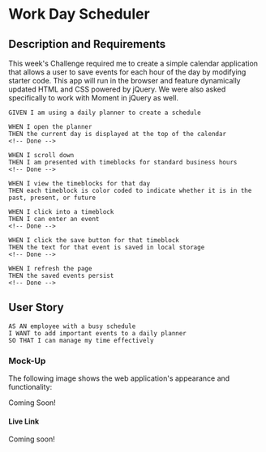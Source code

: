 # Work Day Scheduler

## Description and Requirements

This week's Challenge required me to create a simple calendar application that allows a user to save events for each hour of the day by modifying starter code. This app will run in the browser and feature dynamically updated HTML and CSS powered by jQuery. We were also asked specifically to work with Moment in jQuery as well. 

```
GIVEN I am using a daily planner to create a schedule

WHEN I open the planner
THEN the current day is displayed at the top of the calendar
<!-- Done -->

WHEN I scroll down
THEN I am presented with timeblocks for standard business hours
<!-- Done -->

WHEN I view the timeblocks for that day
THEN each timeblock is color coded to indicate whether it is in the past, present, or future

WHEN I click into a timeblock
THEN I can enter an event
<!-- Done -->

WHEN I click the save button for that timeblock
THEN the text for that event is saved in local storage
<!-- Done -->

WHEN I refresh the page
THEN the saved events persist
<!-- Done -->

```

## User Story

```
AS AN employee with a busy schedule
I WANT to add important events to a daily planner
SO THAT I can manage my time effectively
```

### Mock-Up

The following image shows the web application's appearance and functionality:

Coming Soon!

#### Live Link

Coming soon!
